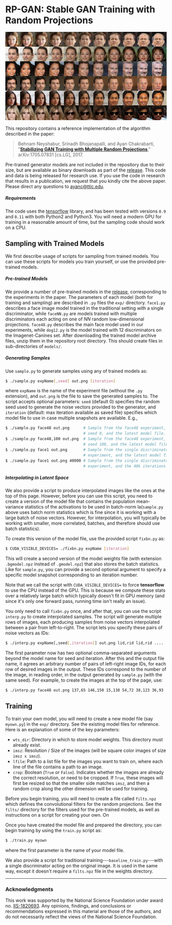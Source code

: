 # RP-GAN: Stable GAN Training with Random Projections
![Interpolated images from our GAN](imgs/interp.jpg)

This repository contains a reference implementation of the algorithm described in the paper:

> Behnam Neyshabur, Srinadh Bhojanapalli, and Ayan Chakrabarti, "[**Stabilizing GAN Training with Multiple Random Projections**](http://arxiv.org/abs/1705.07831)," arXiv:1705.07831 [cs.LG], 2017.

Pre-trained generator models are not included in the repository due to their size, but are available as binary downloads as part of the [release](https://github.com/ayanc/rpgan/releases). This code and data is being released for research use. If you use the code in research that results in a publication, we request that you kindly cite the above paper. Please direct any questions to <ayanc@ttic.edu>.

##### Requirements

The code uses the [tensorflow](https://www.tensorflow.org/) library, and has been tested with versions `0.9` and `0.11` with both Python2 and Python3. You will need a modern GPU for training in a reasonable amount of time, but the sampling code should work on a CPU.

## Sampling with Trained Models

We first describe usage of scripts for sampling from trained models. You can use these scripts for models you train yourself, or use the provided pre-trained models.

##### Pre-trained Models
We provide a number of pre-trained models in the [release](https://github.com/ayanc/rpgan/releases), corresponding to the experiments in the paper. The parameters of each model (both for training and sampling) are described in `.py` files the `exp/` directory. `face1.py` describes a face image model trained in the traditional setting with a single discriminator, while `faceNN.py` are models trained with multiple discriminators each acting on one of *NN* random low-dimensional projections. `face48.py` describes the main face model used in our experiments, while `dog12.py` is the model trained with 12 discriminators on the Imagenet-Canines set. After downloading the trained model archive files, unzip them in the repository root directory. This should create files in sub-directories of `models/`. 

##### Generating Samples
Use `sample.py` to generate samples using any of trained models as:
```bash
$ ./sample.py expName[,seed] out.png [iteration]
```
where `expName` is the name of the experiment file (without the `.py` extension), and `out.png` is the file to save the generated samples to. The script accepts optional parameters: `seed` (default 0) specifies the random seed used to generate the noise vectors provided to the generator, and `iteration` (default: max iteration available as saved file) specifies which model file to use in case multiple snapshots are available. E.g.,

```bash
$ ./sample.py face48 out.png      # Sample from the face48 experiment, using 
                                  # seed 0, and the latest model file.
$ ./sample.py face48,100 out.png  # Sample from the face48 experiment, using
                                  # seed 100, and the latest model file.
$ ./sample.py face1 out.png       # Sample from the single discriminator face
                                  # experiment, and the latest model file.
$ ./sample.py face1 out.png 40000 # Sample from the single discriminator face
                                  # experiment, and the 40k iterations model.
```

##### Interpolating in Latent Space

We also provide a script to produce interpolated images like the ones at the top of this page. However, before you can use this script, you need to create a version of the model file that contains the population mean-variance statistics of the activations to be used in batch-norm la(`sample.py` above uses batch norm statistics which is fine since it is working with a large batch of noise vectors. However, for interpolation, you will typically be working with smaller, more correlated, batches, and therefore should use batch statistics).

To create this version of the model file, use the provided script `fixbn.py` as:
```bash
$ CUDA_VISIBLE_DEVICES= ./fixbn.py expName [iteration]
```
This will create a second version of the model weights file (with extension `.bgmodel.npz` instead of `.gmodel.npz`) that also stores the batch statistics. Like for `sample.py`, you can provide a second optional argument to specify a specific model snapshot corresponding to an iteration number.

Note that we call the script with `CUDA_VISIBLE_DEVICES=` to force **tensorflow** to use the CPU instead of the GPU. This is because we compute these stats over a relatively large batch which typically doesn't fit in GPU memory (and since it's only one forward pass, running time isn't really an issue).

You only need to call `fixbn.py` once, and after that, you can use the script `interp.py` to create interpolated samples. The script will generate multiple rows of images, each producing samples from noise vectors interpolated between a pair from left-to-right. The script lets you specify these pairs of noise vectors as IDs:
```bash
$ ./interp.py expName[,seed[,iteration]] out.png lid,rid lid,rid ....
```
The first parameter now has two optional comma-separated arguments beyond the model name for seed and iteration. After this and the output file name, it agrees an arbitrary number of pairs of left-right image IDs, for each row of desired images in the output. These IDs correspond to the number of the image, in reading order, in the output generated by `sample.py` (with the same seed). For example, to create the images at the top of the page, use:
```bash
$ ./interp.py face48 out.png 137,65 146,150 15,138 54,72 38,123 36,93
```

## Training

To train your own model, you will need to create a new model file (say `myown.py`) in the `exp/` directory. See the existing model files for reference. Here is an explanation of some of the key parameters:

- `wts_dir`: Directory in which to store model weights. This directory must already exist.
- `imsz`: Resolution / Size of the images (will be square color images of size `imsz x imsz`).
- `lfile`: Path to a list file for the images you want to train on, where each line of the file contains a path to an image.
- `crop`: Boolean (`True` or `False`). Indicates whether the images are already the correct resolution, or need to be cropped. If `True`, these images will first be resized so that the smaller side matches `imsz`, and then a random crop along the other dimension will be used for training.

Before you begin training, you will need to create a file called `filts.npz` which defines the convolutional filters for the random projections. See the `filts/` directory for the filters used for the pre-trained models, as well as instructions on a script for creating your own. On

Once you have created the model file and prepared the directory, you can begin training by using the `train.py` script as:
```bash
$ ./train.py myown
```
where the first parameter is the name of your model file.

We also provide a script for traditional training---`baseline_train.py`---with a single discriminator acting on the original image. It is used in the same way, except it doesn't require a `filts.npz` file in the weights directory.

***

### Acknowledgments

This work was supported by the National Science Foundation under award no. [IIS-1820693](http://www.nsf.gov/awardsearch/showAward?AWD_ID=1820693). Any opinions, findings, and conclusions or recommendations expressed in this material are those of the authors, and do not necessarily reflect the views of the National Science Foundation.
